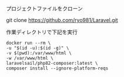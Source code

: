 プロジェクトファイルをクローン  

git clone https://github.com/ryo981/Laravel.git

作業ディレクトリで下記を実行  

    docker run --rm \
    -u "$(id -u):$(id -g)" \
    -v $(pwd):/var/www/html \
    -w /var/www/html \
    laravelsail/php82-composer:latest \
    composer install --ignore-platform-reqs